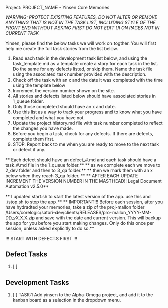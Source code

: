 Project: PROJECT_NAME - Yinsen Core Memories

*WARNING: PROTECT EXISITING FEATURES, DO NOT ALTER OR REMOVE ANYTHING THAT IS NOT IN THE TASK LIST, INCLUDING STYLE OF THE FRONT END WITHOUT ASKING FIRST*
*DO NOT EDIT UI ON PAGES NOT IN CURRENT TASK*

Yinsen, please find the below tasks we will work on togther. You will first help me create the full task stories from the list below.
1. Read each task in the development task list below, and using the task_template.md as a template create a story for each task in the list. Do the same for any defects listed, or skip them. Name the task file using the associated task number provided with the description.
2. Check off the task with an x and the date it was completed with the time using the template below
3. Increment the version number shown on the site.
4. All stories and defects listed below should have associated stories in 1_queue folder.
5. Only those completed should have an x and date. 
6. Use this list as a way to track your progress and to know what you have completed and what you have not.
7. Update the project history.md file with task number completed to reflect the changes you have made.
8. Before you begin a task, check for any defects. If there are defects, complete them first.
9. STOP. Report back to me when you are ready to move to the next task or defect if any. 

** Each defect should have an defect_#.md and each task should have a task_#.md file in the 1_queue folder.**
** as we complete each we move to 2_dev folder and then to 3_qa folder.**
** then we mark them with an x below when they reach 3_qa folder. **
** AFTER EACH UPDATE INCREMENT THE VERSION NUMBER IN THE MASTHEAD!! Legal Document Automation v2.5.0**

** I updated start.sh to start the latest version of the app. use this and ./stop.sh to stop the app.**
** IMPORTANT!!! Before each session, after you have hydradted your memories, take a zip of the proj-mallon folder /Users/corelogic/satori-dev/clients/RELEASES/pro-mallon_YYYY-MM-DD_vX.X.X.zip and save with the date and current version. This will backup the app for you before you start making changes. Only do this once per session, unless asked explicitly to do so.**

!!! START WITH DEFECTS FIRST !!!


## Defect Tasks ##
1. [ ] 

## Development Tasks
1. [ ] TASK:1 Add yinsen to the Alpha-Omega project, and add it to the kanban board as a selection in the dropdown menu.



